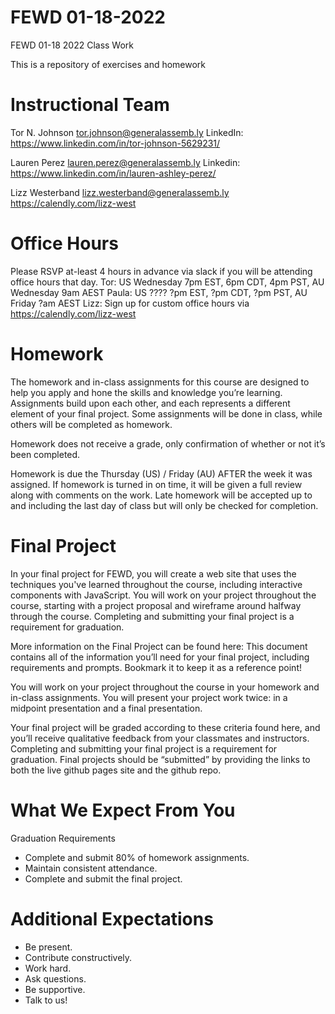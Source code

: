 # FEWD 01-18-2022
FEWD 01-18 2022 Class Work

This is a repository of exercises and homework

# Instructional Team
Tor N. Johnson
tor.johnson@generalassemb.ly
LinkedIn: https://www.linkedin.com/in/tor-johnson-5629231/

Lauren Perez
lauren.perez@generalassemb.ly
Linkedin: https://www.linkedin.com/in/lauren-ashley-perez/

Lizz Westerband
lizz.westerband@generalassemb.ly
https://calendly.com/lizz-west 

# Office Hours
Please RSVP at-least 4 hours in advance via slack if you will be attending office hours that day.
Tor:  US  Wednesday 7pm EST,  6pm CDT,  4pm PST,   AU Wednesday 9am AEST
Paula:  US  ???? ?pm EST,  ?pm CDT,  ?pm PST,   AU Friday ?am AEST
Lizz: Sign up for custom office hours via https://calendly.com/lizz-west


# Homework
The homework and in-class assignments for this course are designed to help you apply and hone the skills and knowledge you’re learning. Assignments build upon each other, and each represents a different element of your final project. Some assignments will be done in class, while others will be completed as homework.

Homework does not receive a grade, only confirmation of whether or not it’s been completed.

Homework is due the Thursday (US) / Friday (AU) AFTER the week it was assigned.  If homework is turned in on time, it will be given a full review along with comments on the work.  Late homework will be accepted up to and including the last day of class but will only be checked for completion.


# Final Project
In your final project for FEWD, you will create a web site that uses the techniques you've learned throughout the course, including interactive components with JavaScript. You will work on your project throughout the course, starting with a project proposal and wireframe around halfway through the course. Completing and submitting your final project is a requirement for graduation. 

More information on the Final Project can be found here: This document contains all of the information you’ll need for your final project, including requirements and prompts. Bookmark it to keep it as a reference point!

You will work on your project throughout the course in your homework and in-class assignments.  You will present your project work twice: in a midpoint presentation and a final presentation. 

Your final project will be graded according to these criteria found here, and you’ll receive qualitative feedback from your classmates and instructors. Completing and submitting your final project is a requirement for graduation. Final projects should be “submitted” by providing the links to both the live github pages site and the github repo.

# What We Expect From You
Graduation Requirements
* Complete and submit 80% of homework assignments.
* Maintain consistent attendance.
* Complete and submit the final project.

# Additional Expectations
* Be present.
* Contribute constructively.
* Work hard.
* Ask questions.
* Be supportive.
* Talk to us!


